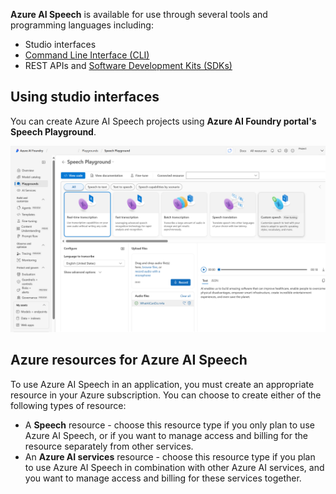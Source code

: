 **Azure AI Speech** is available for use through several tools and programming languages including: 
- Studio interfaces
- [Command Line Interface (CLI)](/azure/ai-services/speech-service/spx-overview)
- REST APIs and [Software Development Kits (SDKs)](/azure/ai-services/speech-service/speech-sdk) 

## Using studio interfaces

You can create Azure AI Speech projects using **Azure AI Foundry portal's Speech Playground**.

![A screenshot of the Microsoft Azure AI Foundry portal's Speech Playground.](../media/ai-foundry-speech-playground.png)

## Azure resources for Azure AI Speech

To use Azure AI Speech in an application, you must create an appropriate resource in your Azure subscription. You can choose to create either of the following types of resource:

- A **Speech** resource - choose this resource type if you only plan to use Azure AI Speech, or if you want to manage access and billing for the resource separately from other services.
- An **Azure AI services** resource - choose this resource type if you plan to use Azure AI Speech in combination with other Azure AI services, and you want to manage access and billing for these services together.